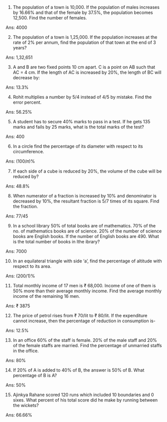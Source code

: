 1. The population of a town is 10,000. If the population of males increases by 16.66% and that of the female by 37.5%, the population becomes 12,500. Find the number of females.

Ans: 4000

2. The population of a town is 1,25,000. If the population increases at the rate of 2% per annum, find the population of that town at the end of 3 years?

Ans: 1,32,651

3. A and B are two fixed points 10 cm apart. C is a point on AB such that AC = 4 cm. If the length of AC is increased by 20%, the length of BC will decrease by:

Ans: 13.3%

4. Rohit multiplies a number by 5/4 instead of 4/5 by mistake. Find the error percent.

Ans: 56.25%

5. A student has to secure 40% marks to pass in a test. If he gets 135 marks and fails by 25 marks, what is the total marks of the test?

Ans: 400

6. In a circle find the percentage of its diameter with respect to its circumference.

Ans: (100/𝜋)%

7. If each side of a cube is reduced by 20%, the volume of the cube will be reduced by?

Ans: 48.8%

8. When numerator of a fraction is increased by 10% and denominator is decreased by 10%, the resultant fraction is 5/7 times of its square. Find the fraction.

Ans: 77/45

9. In a school library 50% of total books are of mathematics. 70% of the no. of mathematics books are of science. 20% of the number of science books are English books. If the number of English books are 490. What is the total number of books in lthe ibrary?

Ans: 7000

10. In an equilateral triangle with side ‘a’, find the percentage of altitude with respect to its area.

Ans: (200/1)%

11. Total monthly income of 17 men is ₹ 68,000. Income of one of them is 50% more than their average monthly income. Find the average monthly income of the remaining 16 men.

Ans: ₹ 3875

12. The price of petrol rises from ₹ 70/lit to ₹ 80/lit. If the expenditure cannot increase, then the percentage of reduction in consumption is-

Ans: 12.5%

13. In an office 60% of the staff is female. 20% of the male staff and 20% of the female staffs are married. Find the percentage of unmarried staffs in the office.

Ans: 80%

14. If 20% of A is added to 40% of B, the answer is 50% of B. What percentage of B is A?

Ans: 50%

15. Ajinkya Rahane scored 120 runs which included 10 boundaries and 0 sixes. What percent of his total score did he make by running between the wickets?

Ans: 66.66%
